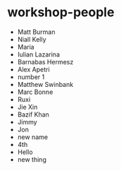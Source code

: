 # workshop-people

- Matt Burman
- Niall Kelly
- Maria
- Iulian Lazarina
- Barnabas Hermesz
- Alex Apetri
- number 1
- Matthew Swinbank
- Marc Bonne
- Ruxi
- Jie Xin
- Bazif Khan
- Jimmy
- Jon
- new name
- 4th
- Hello 
- new thing
